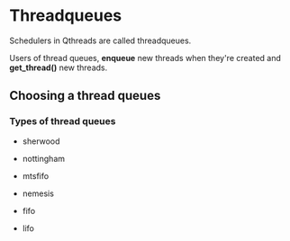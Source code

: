 # Threadqueues

Schedulers in Qthreads are called threadqueues.

Users of thread queues, **enqueue** new threads when they're created and **get_thread()** new threads.

## Choosing a thread queues

### Types of thread queues

* sherwood

* nottingham

* mtsfifo

* nemesis

* fifo

* lifo
